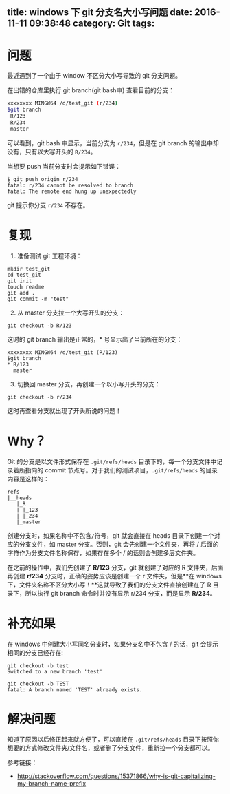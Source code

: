title: windows 下 git 分支名大小写问题
date: 2016-11-11 09:38:48
category: Git
tags:
---

# 问题
最近遇到了一个由于 window 不区分大小写导致的 git 分支问题。

在出错的仓库里执行 git branch(git bash中) 查看目前的分支：
```bash
xxxxxxxx MINGW64 /d/test_git (r/234)
$git branch
 R/123
 R/234
 master
```
可以看到，git bash 中显示，当前分支为 `r/234`，但是在 git branch 的输出中却没有，只有以大写开头的 `R/234`。

当想要 push 当前分支时会提示如下错误：
```
$ git push origin r/234
fatal: r/234 cannot be resolved to branch
fatal: The remote end hung up unexpectedly
```

git 提示你分支 `r/234` 不存在。

# 复现
1. 准备测试 git 工程环境：
```
mkdir test_git
cd test_git
git init
touch readme
git add .
git commit -m "test"
```

2. 从 master 分支拉一个大写开头的分支：
```
git checkout -b R/123
```

这时的 git branch 输出是正常的，* 号显示出了当前所在的分支：
```
xxxxxxxx MINGW64 /d/test_git (R/123)
$git branch
* R/123
  master
```

3. 切换回 master 分支，再创建一个以小写开头的分支：
```
git checkout -b r/234
```
这时再查看分支就出现了开头所说的问题！

# Why？
Git 的分支是以文件形式保存在 `.git/refs/heads` 目录下的，每一个分支文件中记录着所指向的 commit 节点号。对于我们的测试项目，`.git/refs/heads` 的目录内容是这样的：
```
refs
|__heads
   |_R
   | |_123
   | |_234
   |_master
```
创建分支时，如果名称中不包含`/`符号，git 就会直接在 heads 目录下创建一个对应的分支文件，如 master 分支。否则，git 会先创建一个文件夹，再将 / 后面的字符作为分支文件名称保存，如果存在多个 / 的话则会创建多层文件夹。

在之前的操作中，我们先创建了 **R/123** 分支，git 就创建了对应的 R 文件夹，后面再创建 **r/234** 分支时，正确的姿势应该是创建一个 r 文件夹，但是**在 windows 下，文件夹名称不区分大小写！**这就导致了我们的分支文件直接创建在了 R 目录下，所以执行 git branch 命令时并没有显示 r/234 分支，而是显示 **R/234**。

# 补充如果
在 windows 中创建大小写同名分支时，如果分支名中不包含 / 的话，git 会提示相同的分支已经存在:
```
git checkout -b test
Switched to a new branch 'test'

git checkout -b TEST
fatal: A branch named 'TEST' already exists.
```


# 解决问题
知道了原因以后修正起来就方便了，可以直接在 `.git/refs/heads` 目录下按照你想要的方式修改文件夹/文件名，或者删了分支文件，重新拉一个分支都可以。

参考链接：
* http://stackoverflow.com/questions/15371866/why-is-git-capitalizing-my-branch-name-prefix
